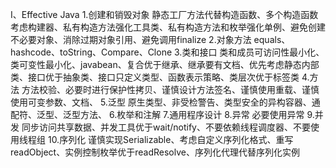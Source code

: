I、Effective Java
1.创建和销毁对象
静态工厂方法代替构造函数、多个构造函数考虑构建器、私有构造方法强化工具类、私有构造方法和枚举强化单例、避免创建不必要对象、消除过期对象引用、避免调用finalize
2.对象方法
equals、hashcode、toString、Compare、Clone
3.类和接口
类和成员可访问性最小化、类可变性最小化、javabean、复合优于继承、继承要有文档、优先考虑静态内部类、接口优于抽象类、接口只定义类型、函数表示策略、类层次优于标签类
4.方法
方法校验、必要时进行保护性拷贝、谨慎设计方法签名、谨慎使用重载、谨慎使用可变参数、文档、
5.泛型
原生类型、非受检警告、类型安全的异构容器、通配符、泛型、泛型方法、
6.枚举和注解
7.通用程序设计
8.异常
必要使用异常
9.并发
同步访问共享数据、并发工具优于wait/notify、不要依赖线程调度器、不要使用线程组
10.序列化
谨慎实现Serializable、考虑自定义序列化格式、重写readObject、实例控制枚举优于readResolve、序列化代理代替序列化实例